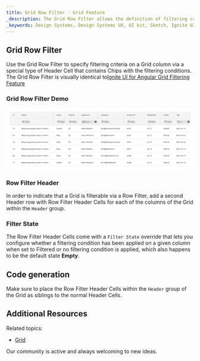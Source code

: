 ```yaml
---
title: Grid Row Filter - Grid Feature
_description: The Grid Row Filter allows the definition of filtering criteria on a Grid column.
_keywords: Design Systems, Design Systems UX, UI kit, Sketch, Ignite UI for Angular, Sketch to Angular, Sketch to Angular, Angular, Angular Design System, Export code from Sketch, Design Kits for Angular, Sketch HTML, Sketch to HTML, Sketch UI kits
---
```


## Grid Row Filter

Use the Grid Row Filter to specify filtering criteria on a Grid column via a special type of Header Cell that contains Chips with the filtering conditions. The Grid Row Filter is visually identical to[Ignite UI for Angular Grid Filtering Feature](https://www.infragistics.com/products/ignite-ui-angular/angular/components/grid/filtering.html)

### Grid Row Filter Demo

<img class="responsive-img" src="../images/grid_row_filter_demo.png" srcset="../images/grid_row_filter_demo@2x.png 2x" />

### Row Filter Header

In order to indicate that a Grid is filterable via a Row Filter, add a second Header row with Row Filter Header Cells for each of the columns of the Grid within the `Header` group.

### Filter State

The Row Filter Header Cells come with a `Filter State` override that lets you configure whether a filtering condition has been applied on a given column when set to Filtered or no filtering condition is applied, which also happens to be the default state **Empty**.

## Code generation

Make sure to place the Row Filter Header Cells within the `Header` group of the Grid as siblings to the normal Header Cells.

## Additional Resources

Related topics:

- [Grid](grid.md)
  <div class="divider--half"></div>

Our community is active and always welcoming to new ideas.
